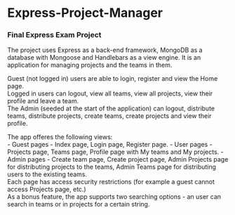 # Express-Project-Manager
### Final Express Exam Project

<p>The project uses Express as a back-end framework, MongoDB as a database with Mongoose and Handlebars as a view engine. It is an  application for managing projects and the teams in them.</p> 
<p>Guest (not logged in) users are able to login, register and view the Home page.<br>
Logged in users can logout, view all teams, view all projects, view their profile and leave a team.<br>
The Admin (seeded at the start of the application) can logout, distribute teams, distribute projects, create teams, create projects and  view their profile.</p>
<p>The app offeres the following views:<br> 
- Guest pages - Index page, Login page, Register page.
- User pages - Projects page, Teams page, Profile page with My teams and My projects.
- Admin pages - Create team page, Create project page, Admin Projects page for distributing projects to the teams, Admin Teams page for distributing users to the existing teams.<br>
Each page has access security restrictions (for example a guest cannot access Projects page, etc.)<br>
As a bonus feature, the app supports two searching options - an user can search in teams or in projects for a certain string.
</p>
  
